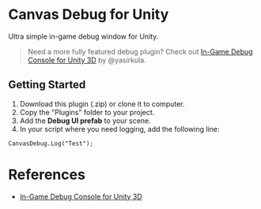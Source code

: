 # Canvas Debug for Unity

Ultra simple in-game debug window for Unity.

> Need a more fully featured debug plugin? Check out [In-Game Debug Console for Unity 3D](https://github.com/yasirkula/UnityIngameDebugConsole) by @yasirkula.

## Getting Started

1. Download this plugin (.zip) or clone it to computer.
2. Copy the "Plugins" folder to your project.
3. Add the **Debug UI prefab** to your scene.
4. In your script where you need logging, add the following line:

```
CanvasDebug.Log("Test");
```

# References

- [In-Game Debug Console for Unity 3D](https://assetstore.unity.com/packages/tools/gui/in-game-debug-console-68068)
